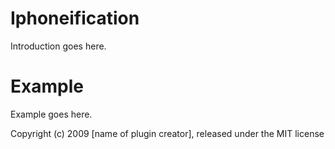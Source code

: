 Iphoneification
===============

Introduction goes here.


Example
=======

Example goes here.


Copyright (c) 2009 [name of plugin creator], released under the MIT license
